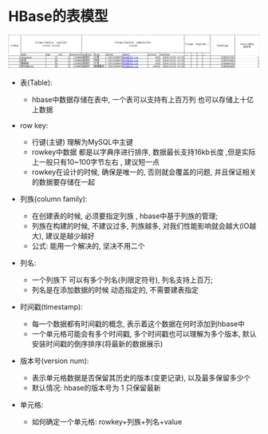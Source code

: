 # HBase的表模型

![image-20210319094102719](images/image-20210319094102719.png)

- 表(Table): 
  - hbase中数据存储在表中,  一个表可以支持有上百万列 也可以存储上十亿上数据



- row key: 
  - 行键(主键) 理解为MySQL中主键
  - rowkey中数据 都是以字典序进行排序, 数据最长支持16kb长度 ,但是实际上一般只有10~100字节左右 , 建议短一点
  - rowkey在设计的时候, 确保是唯一的, 否则就会覆盖的问题, 并且保证相关的数据要存储在一起



- 列族(column family):  
  - 在创建表的时候, 必须要指定列族 , hbase中基于列族的管理;
  - 列族在构建的时候, 不建议过多, 列族越多, 对我们性能影响就会越大(IO越大), 建议是越少越好
  - 公式: 能用一个解决的, 坚决不用二个



- 列名: 
  - 一个列族下 可以有多个列名(列限定符号),  列名支持上百万;
  - 列名是在添加数据的时候 动态指定的, 不需要建表指定



- 时间戳(timestamp): 
  - 每一个数据都有时间戳的概念, 表示着这个数据在何时添加到hbase中
  -  一个单元格可能会有多个时间戳, 多个时间戳也可以理解为多个版本, 默认安装时间戳的倒序排序(将最新的数据展示)



- 版本号(version num):  
  - 表示单元格数据是否保留其历史的版本(变更记录), 以及最多保留多少个
  - 默认情况: hbase的版本号为 1 只保留最新



- 单元格: 	
  - 如何确定一个单元格:  rowkey+列族+列名+value